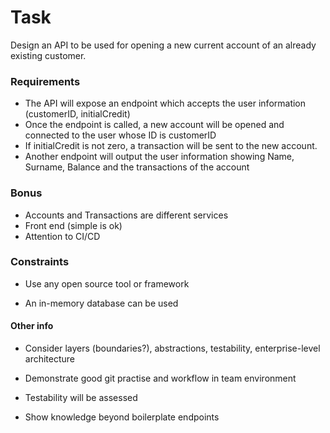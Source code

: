 # Task

Design an API to be used for opening a new current account of an already existing customer.

### Requirements

* The API will expose an endpoint which accepts the user information (customerID, initialCredit)
* Once the endpoint is called, a new account will be opened and connected to the user whose ID is customerID
* If initialCredit is not zero, a transaction will be sent to the new account.
* Another endpoint will output the user information showing Name, Surname, Balance and the transactions of the account

### Bonus

* Accounts and Transactions are different services
* Front end (simple is ok)
* Attention to CI/CD

### Constraints

* Use any open source tool or framework

* An in-memory database can be used

#### Other info

* Consider layers (boundaries?), abstractions, testability, enterprise-level architecture

* Demonstrate good git practise and workflow in team environment

* Testability will be assessed

* Show knowledge beyond boilerplate endpoints


